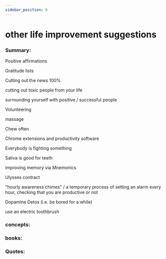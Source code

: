 ```yaml
---
sidebar_position: 6
---
```


# other life improvement suggestions

### Summary: 

Positive affirmations

Gratitude lists

Cutting out the news 100%

cutting out toxic people from your life

surrounding yourself with positive / successful people

Volunteering

massage

Chew often

Chrome extensions and productivity software

Everybody is fighting something

Saliva is good for teeth

improving memory via Mnemonics

Ulysses contract

"hourly awareness chimes" / a temporary process of setting an alarm
every hour, checking that you are productive or not

Dopamine Detox (i.e. be bored for a while)

use an electric toothbrush




### concepts:




### books:



### Quotes:



